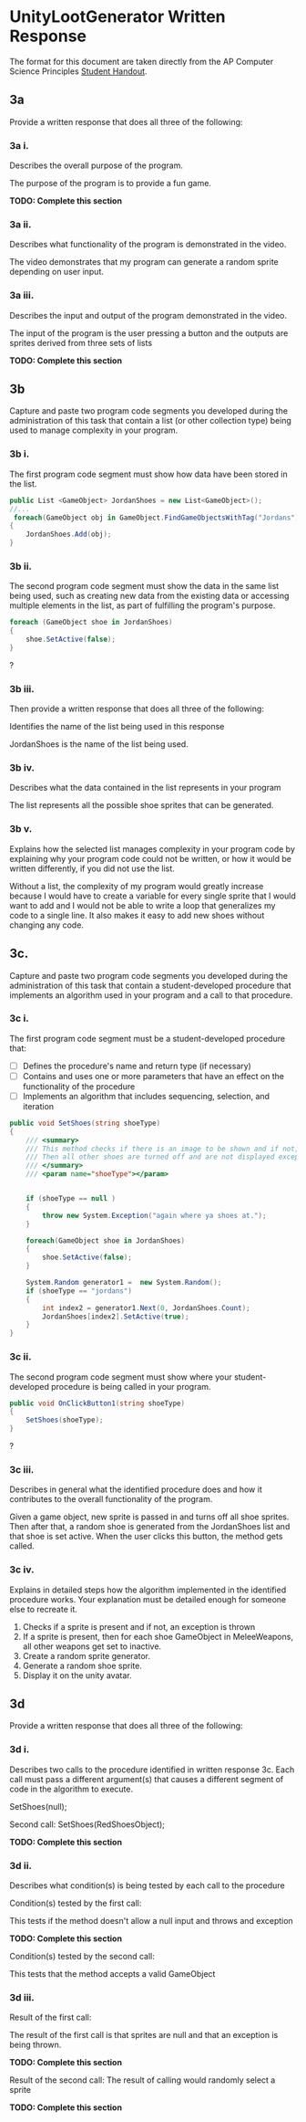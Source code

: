 # UnityLootGenerator Written Response

The format for this document are taken directly from the AP Computer Science
Principles [Student Handout](../support/ap-csp-student-task-directions.pdf).

## 3a

Provide a written response that does all three of the following:

### 3a i.

Describes the overall purpose of the program.

The purpose of the program is to provide a fun game.

**TODO: Complete this section**

### 3a ii.

Describes what functionality of the program is demonstrated in the video.


The video demonstrates that my program can generate a random sprite depending on user input.

### 3a iii.

Describes the input and output of the program demonstrated in the video.

The input of the program is the user pressing a button and the outputs are sprites derived from three sets of lists

**TODO: Complete this section**

## 3b

Capture and paste two program code segments you developed during the
administration of this task that contain a list (or other collection type) being
used to manage complexity in your program.



### 3b i.

The first program code segment must show how data have been stored in the list.

```csharp
public List <GameObject> JordanShoes = new List<GameObject>();
//...
 foreach(GameObject obj in GameObject.FindGameObjectsWithTag("Jordans"))
{
    JordanShoes.Add(obj);
}
```

### 3b ii.

The second program code segment must show the data in the same list being used,
such as creating new data from the existing data or accessing multiple elements
in the list, as part of fulfilling the program's purpose.

```csharp
foreach (GameObject shoe in JordanShoes)
{
    shoe.SetActive(false);
}
```
?
### 3b iii.

Then provide a written response that does all three of the following:

Identifies the name of the list being used in this response

JordanShoes is the name of the list being used.

### 3b iv.

Describes what the data contained in the list represents in your program

The list represents all the possible shoe sprites that can be generated.



### 3b v.

Explains how the selected list manages complexity in your program code by
explaining why your program code could not be written, or how it would be
written differently, if you did not use the list.



Without a list, the complexity of my program would greatly increase because I would have to create a variable for every single sprite that I would want to add and I would not be able to write a loop that generalizes my code to a single line. It also makes it easy to add new shoes without changing any code.

## 3c.

Capture and paste two program code segments you developed during the
administration of this task that contain a student-developed procedure that
implements an algorithm used in your program and a call to that procedure.

### 3c i.

The first program code segment must be a student-developed procedure that:

- [ ] Defines the procedure's name and return type (if necessary)
- [ ] Contains and uses one or more parameters that have an effect on the functionality of the procedure
- [ ] Implements an algorithm that includes sequencing, selection, and iteration

```csharp
public void SetShoes(string shoeType)
{
    /// <summary>
    /// This method checks if there is an image to be shown and if not, the system throws an exception. 
    /// Then all other shoes are turned off and are not displayed except the singular pair of shoes game object that gets called.
    /// </summary>
    /// <param name="shoeType"></param>


    if (shoeType == null )
    {
        throw new System.Exception("again where ya shoes at.");
    }

    foreach(GameObject shoe in JordanShoes)
    {
        shoe.SetActive(false);
    }

    System.Random generator1 =  new System.Random();
    if (shoeType == "jordans")
    {
        int index2 = generator1.Next(0, JordanShoes.Count);
        JordanShoes[index2].SetActive(true);
    }
}
```

### 3c ii.

The second program code segment must show where your student-developed procedure is being called in your program.

```csharp
public void OnClickButton1(string shoeType)
{
    SetShoes(shoeType);
}
```
?
### 3c iii. 

Describes in general what the identified procedure does and how it contributes to the overall functionality of the program. 

Given a game object, new sprite is passed in and turns off all shoe sprites. Then after that, a random shoe is generated from the JordanShoes list and that shoe is set active. When the user clicks this button, the method gets called.

### 3c iv.

Explains in detailed steps how the algorithm implemented in the identified procedure works. Your explanation must be detailed enough for someone else to recreate it.

1. Checks if a sprite is present and if not, an exception is thrown
2. If a sprite is present, then for each shoe GameObject in MeleeWeapons, all other weapons get set to inactive.
3. Create a random sprite generator.
4. Generate a random shoe sprite.
5. Display it on the unity avatar.




## 3d

Provide a written response that does all three of the following:

### 3d i.

Describes two calls to the procedure identified in written response 3c. Each call must pass a different argument(s) that causes a different segment of code in the algorithm to execute.


SetShoes(null);


Second call:
SetShoes(RedShoesObject);


**TODO: Complete this section**

### 3d ii.

Describes what condition(s) is being tested by each call to the procedure

Condition(s) tested by the first call:

This tests if the method doesn't allow a null input and throws and exception
 
**TODO: Complete this section**

Condition(s) tested by the second call:

This tests that the method accepts a valid GameObject



### 3d iii.

Result of the first call:

The result of the first call is that sprites are null and that an exception is being thrown.


**TODO: Complete this section**

Result of the second call:
The result of calling would randomly select a sprite



**TODO: Complete this section**